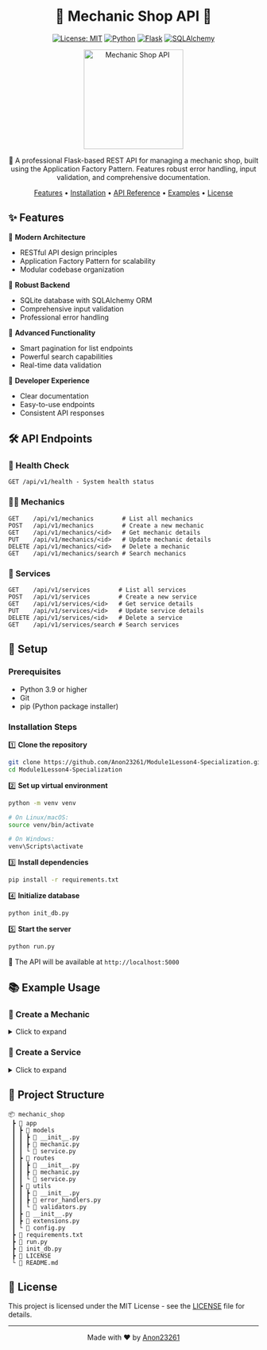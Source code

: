 <div align="center">

# 🔧 Mechanic Shop API 🚗

[![License: MIT](https://img.shields.io/badge/License-MIT-yellow.svg)](https://opensource.org/licenses/MIT)
[![Python](https://img.shields.io/badge/Python-3.9+-blue.svg)](https://www.python.org/downloads/)
[![Flask](https://img.shields.io/badge/Flask-3.0.0-green.svg)](https://flask.palletsprojects.com/)
[![SQLAlchemy](https://img.shields.io/badge/SQLAlchemy-2.0+-orange.svg)](https://www.sqlalchemy.org/)

<p align="center">
  <img src="https://raw.githubusercontent.com/Anon23261/Module1Lesson4-Specialization/main/.github/assets/mechanic-logo.png" alt="Mechanic Shop API" width="200"/>
</p>

🚀 A professional Flask-based REST API for managing a mechanic shop, built using the Application Factory Pattern. Features robust error handling, input validation, and comprehensive documentation.

[Features](#features) • [Installation](#setup) • [API Reference](#api-endpoints) • [Examples](#example-usage) • [License](#license)

</div>

## ✨ Features

🔹 **Modern Architecture**
  - RESTful API design principles
  - Application Factory Pattern for scalability
  - Modular codebase organization

🔹 **Robust Backend**
  - SQLite database with SQLAlchemy ORM
  - Comprehensive input validation
  - Professional error handling

🔹 **Advanced Functionality**
  - Smart pagination for list endpoints
  - Powerful search capabilities
  - Real-time data validation

🔹 **Developer Experience**
  - Clear documentation
  - Easy-to-use endpoints
  - Consistent API responses

## 🛠 API Endpoints

### 🏥 Health Check
```http
GET /api/v1/health - System health status
```

### 👨‍🔧 Mechanics
```http
GET    /api/v1/mechanics        # List all mechanics
POST   /api/v1/mechanics        # Create a new mechanic
GET    /api/v1/mechanics/<id>   # Get mechanic details
PUT    /api/v1/mechanics/<id>   # Update mechanic details
DELETE /api/v1/mechanics/<id>   # Delete a mechanic
GET    /api/v1/mechanics/search # Search mechanics
```

### 🔨 Services
```http
GET    /api/v1/services        # List all services
POST   /api/v1/services        # Create a new service
GET    /api/v1/services/<id>   # Get service details
PUT    /api/v1/services/<id>   # Update service details
DELETE /api/v1/services/<id>   # Delete a service
GET    /api/v1/services/search # Search services
```

## 🚀 Setup

### Prerequisites
- Python 3.9 or higher
- Git
- pip (Python package installer)

### Installation Steps

1️⃣ **Clone the repository**
```bash
git clone https://github.com/Anon23261/Module1Lesson4-Specialization.git
cd Module1Lesson4-Specialization
```

2️⃣ **Set up virtual environment**
```bash
python -m venv venv

# On Linux/macOS:
source venv/bin/activate

# On Windows:
venv\Scripts\activate
```

3️⃣ **Install dependencies**
```bash
pip install -r requirements.txt
```

4️⃣ **Initialize database**
```bash
python init_db.py
```

5️⃣ **Start the server**
```bash
python run.py
```

🌟 The API will be available at `http://localhost:5000`

## 📚 Example Usage

### 🔷 Create a Mechanic

<details>
<summary>Click to expand</summary>

```bash
curl -X POST -H "Content-Type: application/json" \
  -d '{
    "name": "John Smith",
    "email": "john.smith@mechanic.com",
    "specialty": "Engine Repair",
    "certification": "ASE Master Technician",
    "years_experience": 10
  }' \
  http://localhost:5000/api/v1/mechanics
```

#### Response:
```json
{
  "id": 1,
  "name": "John Smith",
  "email": "john.smith@mechanic.com",
  "specialty": "Engine Repair",
  "certification": "ASE Master Technician",
  "years_experience": 10,
  "created_at": "2025-02-13T22:57:31.450566",
  "updated_at": "2025-02-13T22:57:31.450574"
}
```
</details>

### 🔷 Create a Service

<details>
<summary>Click to expand</summary>

```bash
curl -X POST -H "Content-Type: application/json" \
  -d '{
    "name": "Engine Tune-up",
    "description": "Complete engine tune-up service",
    "price": 299.99,
    "duration_hours": 2.5,
    "mechanic_id": 1
  }' \
  http://localhost:5000/api/v1/services
```

#### Response:
```json
{
  "id": 1,
  "name": "Engine Tune-up",
  "description": "Complete engine tune-up service",
  "price": 299.99,
  "duration_hours": 2.5,
  "mechanic_id": 1,
  "created_at": "2025-02-13T22:57:40.902592",
  "updated_at": "2025-02-13T22:57:40.902597"
}
```
</details>

## 📁 Project Structure

```
📦 mechanic_shop
 ┣ 📂 app
 ┃ ┣ 📂 models
 ┃ ┃ ┣ 📜 __init__.py
 ┃ ┃ ┣ 📜 mechanic.py
 ┃ ┃ └ 📜 service.py
 ┃ ┣ 📂 routes
 ┃ ┃ ┣ 📜 __init__.py
 ┃ ┃ ┣ 📜 mechanic.py
 ┃ ┃ └ 📜 service.py
 ┃ ┣ 📂 utils
 ┃ ┃ ┣ 📜 __init__.py
 ┃ ┃ ┣ 📜 error_handlers.py
 ┃ ┃ └ 📜 validators.py
 ┃ ┣ 📜 __init__.py
 ┃ ┣ 📜 extensions.py
 ┃ └ 📜 config.py
 ┣ 📜 requirements.txt
 ┣ 📜 run.py
 ┣ 📜 init_db.py
 ┣ 📜 LICENSE
 └ 📜 README.md
```

## 📄 License

This project is licensed under the MIT License - see the [LICENSE](LICENSE) file for details.

---

<div align="center">

Made with ❤️ by [Anon23261](https://github.com/Anon23261)

</div>
